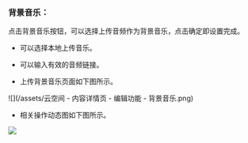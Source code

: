 ### 背景音乐：

点击背景音乐按钮，可以选择上传音频作为背景音乐，点击确定即设置完成。

* 可以选择本地上传音乐。

* 可以输入有效的音频链接。

* 上传背景音乐页面如下图所示。

![](/assets/云空间 - 内容详情页 - 编辑功能 - 背景音乐.png)

* 相关操作动态图如下图所示。

![](/assets/编辑版GIF图/背景音乐.gif)

